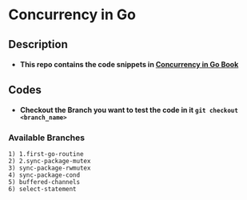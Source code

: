 # Concurrency in Go

## Description
- #### This repo contains the code snippets in [Concurrency in Go Book](https://www.oreilly.com/library/view/concurrency-in-go/9781491941294/)

## Codes
- #### Checkout the Branch you want to test the code in it ```git checkout <branch_name>```

### Available Branches
    1) 1.first-go-routine
    2) 2.sync-package-mutex
    3) sync-package-rwmutex
    4) sync-package-cond
    5) buffered-channels
    6) select-statement

